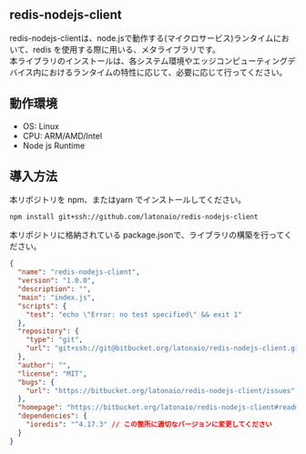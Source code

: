 ## redis-nodejs-client
redis-nodejs-clientは、node.jsで動作する(マイクロサービス)ランタイムにおいて、redis を使用する際に用いる、メタライブラリです。  
本ライブラリのインストールは、各システム環境やエッジコンピューティングデバイス内におけるランタイムの特性に応じて、必要に応じて行ってください。  

## 動作環境

* OS: Linux  
* CPU: ARM/AMD/Intel  
* Node js Runtime  

## 導入方法

本リポジトリを npm、またはyarn でインストールしてください。
```
npm install git+ssh://github.com/latonaio/redis-nodejs-client
```
本リポジトリに格納されている package.jsonで、ライブラリの構築を行ってください。

```json
{
  "name": "redis-nodejs-client",
  "version": "1.0.0",
  "description": "",
  "main": "index.js",
  "scripts": {
    "test": "echo \"Error: no test specified\" && exit 1"
  },
  "repository": {
    "type": "git",
    "url": "git+ssh://git@bitbucket.org/latonaio/redis-nodejs-client.git"
  },
  "author": "",
  "license": "MIT",
  "bugs": {
    "url": "https://bitbucket.org/latonaio/redis-nodejs-client/issues"
  },
  "homepage": "https://bitbucket.org/latonaio/redis-nodejs-client#readme",
  "dependencies": {
    "ioredis": "^4.17.3" // この箇所に適切なバージョンに変更してください
  }
}

```